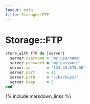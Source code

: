 ```yaml
---
layout: main
title: Storage::FTP
---
```


Storage::FTP
============

``` rb
store_with FTP do |server|
  server.username = 'my_username'
  server.password = 'my_password'
  server.ip       = '123.45.678.90'
  server.port     = 21
  server.path     = '~/backups/'
  server.keep     = 5
end
```

{% include markdown_links %}
